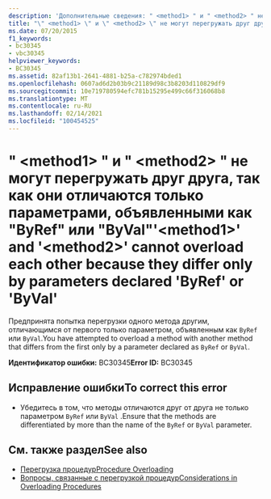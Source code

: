 ```yaml
---
description: 'Дополнительные сведения: " <method1> " и " <method2> " не могут перегружать друг друга, так как они отличаются только параметрами, объявленными как "ByRef" или "ByVal"'
title: "\" <method1> \" и \" <method2> \" не могут перегружать друг друга, так как они отличаются только параметрами, объявленными как \"ByRef\" или \"ByVal\""
ms.date: 07/20/2015
f1_keywords:
- bc30345
- vbc30345
helpviewer_keywords:
- BC30345
ms.assetid: 82af13b1-2641-4881-b25a-c782974bded1
ms.openlocfilehash: 0607ad6d2b03b9c21189d98c3b8203d110829df9
ms.sourcegitcommit: 10e719780594efc781b15295e499c66f316068b8
ms.translationtype: MT
ms.contentlocale: ru-RU
ms.lasthandoff: 02/14/2021
ms.locfileid: "100454525"
---
```

# <a name="method1-and-method2-cannot-overload-each-other-because-they-differ-only-by-parameters-declared-byref-or-byval"></a><span data-ttu-id="6b212-103">" \<method1> " и " \<method2> " не могут перегружать друг друга, так как они отличаются только параметрами, объявленными как "ByRef" или "ByVal"</span><span class="sxs-lookup"><span data-stu-id="6b212-103">'\<method1>' and '\<method2>' cannot overload each other because they differ only by parameters declared 'ByRef' or 'ByVal'</span></span>

<span data-ttu-id="6b212-104">Предпринята попытка перегрузки одного метода другим, отличающимся от первого только параметром, объявленным как `ByRef` или `ByVal`.</span><span class="sxs-lookup"><span data-stu-id="6b212-104">You have attempted to overload a method with another method that differs from the first only by a parameter declared as `ByRef` or `ByVal`.</span></span>  
  
 <span data-ttu-id="6b212-105">**Идентификатор ошибки:** BC30345</span><span class="sxs-lookup"><span data-stu-id="6b212-105">**Error ID:** BC30345</span></span>  
  
## <a name="to-correct-this-error"></a><span data-ttu-id="6b212-106">Исправление ошибки</span><span class="sxs-lookup"><span data-stu-id="6b212-106">To correct this error</span></span>  
  
- <span data-ttu-id="6b212-107">Убедитесь в том, что методы отличаются друг от друга не только параметром `ByRef` или `ByVal` .</span><span class="sxs-lookup"><span data-stu-id="6b212-107">Ensure that the methods are differentiated by more than the name of the `ByRef` or `ByVal` parameter.</span></span>  
  
## <a name="see-also"></a><span data-ttu-id="6b212-108">См. также раздел</span><span class="sxs-lookup"><span data-stu-id="6b212-108">See also</span></span>

- [<span data-ttu-id="6b212-109">Перегрузка процедур</span><span class="sxs-lookup"><span data-stu-id="6b212-109">Procedure Overloading</span></span>](../programming-guide/language-features/procedures/procedure-overloading.md)
- [<span data-ttu-id="6b212-110">Вопросы, связанные с перегрузкой процедур</span><span class="sxs-lookup"><span data-stu-id="6b212-110">Considerations in Overloading Procedures</span></span>](../programming-guide/language-features/procedures/considerations-in-overloading-procedures.md)
